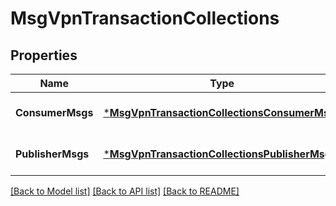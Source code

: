 # MsgVpnTransactionCollections

## Properties
Name | Type | Description | Notes
------------ | ------------- | ------------- | -------------
**ConsumerMsgs** | [***MsgVpnTransactionCollectionsConsumerMsgs**](MsgVpnTransactionCollectionsConsumerMsgs.md) |  | [optional] [default to null]
**PublisherMsgs** | [***MsgVpnTransactionCollectionsPublisherMsgs**](MsgVpnTransactionCollectionsPublisherMsgs.md) |  | [optional] [default to null]

[[Back to Model list]](../README.md#documentation-for-models) [[Back to API list]](../README.md#documentation-for-api-endpoints) [[Back to README]](../README.md)

